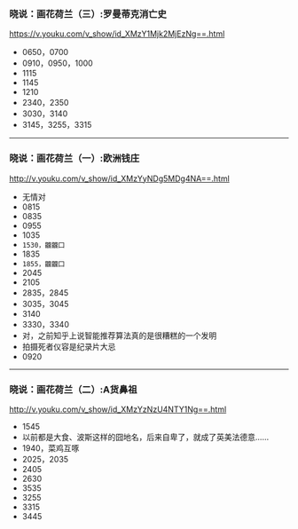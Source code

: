 ### 晓说：画花荷兰（三）:罗曼蒂克消亡史
https://v.youku.com/v_show/id_XMzY1Mjk2MjEzNg==.html
- 0650，0700
- 0910，0950，1000
- 1115
- 1145
- 1210
- 2340，2350
- 3030，3140
- 3145，3255，3315
---
### 晓说：画花荷兰（一）:欧洲钱庄
http://v.youku.com/v_show/id_XMzYyNDg5MDg4NA==.html
- 无情对
- 0815
- 0835
- 0955
- 1035
- `1530，龖龖囗`
- 1835
- `1855，龖龖囗`
- 2045
- 2105
- 2835，2845
- 3035，3045
- 3140
- 3330，3340
- 对，之前知乎上说智能推荐算法真的是很糟糕的一个发明
- 拍摄死者仪容是纪录片大忌
- 0920
---
### 晓说：画花荷兰（二）:A货鼻祖
http://v.youku.com/v_show/id_XMzYzNzU4NTY1Ng==.html
- 1545
- 以前都是大食、波斯这样的囧地名，后来自卑了，就成了英美法德意……
- 1940，菜鸡互啄
- 2025，2035
- 2405
- 2630
- 3535
- 3255
- 3315
- 3445